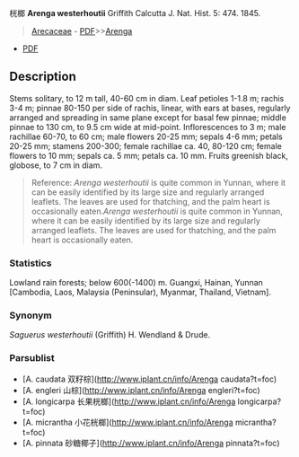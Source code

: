 桄榔 **Arenga westerhoutii** Griffith Calcutta J. Nat. Hist. 5: 474. 1845.

> [Arecaceae](http://www.iplant.cn/info/Arecaceae?t=foc) - [PDF](http://www.iplant.cn/foc/pdf/Arecaceae.pdf)>>[Arenga](http://www.iplant.cn/info/Arenga?t=foc)
 - [PDF](http://www.iplant.cn/foc/pdf/Arenga.pdf)

## Description

Stems solitary, to 12 m tall, 40-60 cm in diam. Leaf petioles 1-1.8 m; rachis 3-4 m; pinnae 80-150 per side of rachis, linear, with ears at bases, regularly arranged and spreading in same plane except for basal few pinnae; middle pinnae to 130 cm, to 9.5 cm wide at mid-point. Inflorescences to 3 m; male rachillae 60-70, to 60 cm; male flowers 20-25 mm; sepals 4-6 mm; petals 20-25 mm; stamens 200-300; female rachillae ca. 40, 80-120 cm; female flowers to 10 mm; sepals ca. 5 mm; petals ca. 10 mm. Fruits greenish black, globose, to 7 cm in diam.


> Reference: 
>*Arenga westerhoutii* is quite common in Yunnan, where it can be easily identified by its large size and regularly arranged leaflets. The leaves are used for thatching, and the palm heart is occasionally eaten.*Arenga westerhoutii* is quite common in Yunnan, where it can be easily identified by its large size and regularly arranged leaflets. The leaves are used for thatching, and the palm heart is occasionally eaten.

### Statistics
Lowland rain forests; below 600(-1400) m. Guangxi, Hainan, Yunnan [Cambodia, Laos, Malaysia (Peninsular), Myanmar, Thailand, Vietnam].

### Synonym
*Saguerus westerhoutii* (Griffith) H. Wendland & Drude.



### Parsublist

* [A.  caudata  双籽棕](http://www.iplant.cn/info/Arenga caudata?t=foc)
* [A.  engleri  山棕](http://www.iplant.cn/info/Arenga engleri?t=foc)
* [A.  longicarpa  长果桄榔](http://www.iplant.cn/info/Arenga longicarpa?t=foc)
* [A.  micrantha  小花桄榔](http://www.iplant.cn/info/Arenga micrantha?t=foc)
* [A.  pinnata  砂糖椰子](http://www.iplant.cn/info/Arenga pinnata?t=foc)
